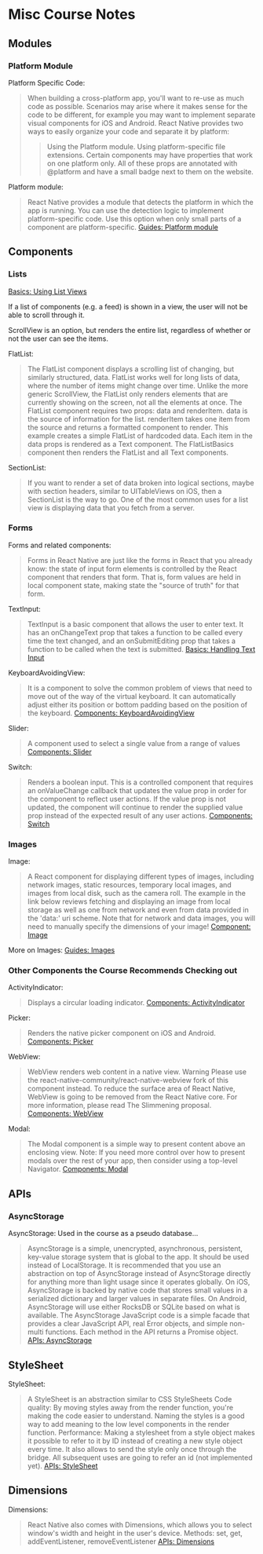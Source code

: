 # Misc Course Notes

## Modules

### Platform Module

Platform Specific Code:
>When building a cross-platform app, you'll want to re-use as much code as possible. Scenarios may arise where it makes sense for the code to be different, for example you may want to implement separate visual components for iOS and Android.
>React Native provides two ways to easily organize your code and separate it by platform:
>>Using the Platform module.
>>Using platform-specific file extensions.
>Certain components may have properties that work on one platform only. All of these props are annotated with @platform and have a small badge next to them on the website.

Platform module:
>React Native provides a module that detects the platform in which the app is running. You can use the detection logic to implement platform-specific code. Use this option when only small parts of a component are platform-specific.
[Guides: Platform module](https://facebook.github.io/react-native/docs/platform-specific-code)

## Components

### Lists

[Basics: Using List Views](https://facebook.github.io/react-native/docs/using-a-listview)

If a list of components (e.g. a feed) is shown in a view, the user will not be able to scroll through it.

ScrollView is an option, but renders the entire list, regardless of whether or not the user can see the items.

FlatList:
>The FlatList component displays a scrolling list of changing, but similarly structured, data. FlatList works well for long lists of data, where the number of items might change over time. Unlike the more generic ScrollView, the FlatList only renders elements that are currently showing on the screen, not all the elements at once.
>The FlatList component requires two props: data and renderItem. data is the source of information for the list. renderItem takes one item from the source and returns a formatted component to render.
>This example creates a simple FlatList of hardcoded data. Each item in the data props is rendered as a Text component. The FlatListBasics component then renders the FlatList and all Text components.

SectionList:
>If you want to render a set of data broken into logical sections, maybe with section headers, similar to UITableViews on iOS, then a SectionList is the way to go.
>One of the most common uses for a list view is displaying data that you fetch from a server.

### Forms

Forms and related components:
>Forms in React Native are just like the forms in React that you already know: the state of input form elements is controlled by the React component that renders that form. That is, form values are held in local component state, making state the "source of truth" for that form.

TextInput:
> TextInput is a basic component that allows the user to enter text. It has an onChangeText prop that takes a function to be called every time the text changed, and an onSubmitEditing prop that takes a function to be called when the text is submitted.
[Basics: Handling Text Input](https://facebook.github.io/react-native/docs/handling-text-input)

KeyboardAvoidingView:
>It is a component to solve the common problem of views that need to move out of the way of the virtual keyboard. It can automatically adjust either its position or bottom padding based on the position of the keyboard.
[Components: KeyboardAvoidingView](https://facebook.github.io/react-native/docs/keyboardavoidingview)

Slider:
>A component used to select a single value from a range of values
[Components: Slider](https://facebook.github.io/react-native/docs/slider)

Switch:
>Renders a boolean input.
>This is a controlled component that requires an onValueChange callback that updates the value prop in order for the component to reflect user actions. If the value prop is not updated, the component will continue to render the supplied value prop instead of the expected result of any user actions.
[Components: Switch](https://facebook.github.io/react-native/docs/switch)

### Images

Image:
>A React component for displaying different types of images, including network images, static resources, temporary local images, and images from local disk, such as the camera roll.
>The example in the link below reviews fetching and displaying an image from local storage as well as one from network and even from data provided in the 'data:' uri scheme.
>Note that for network and data images, you will need to manually specify the dimensions of your image!
[Component: Image](https://facebook.github.io/react-native/docs/image)

More on Images:
[Guides: Images](https://facebook.github.io/react-native/docs/images)

### Other Components the Course Recommends Checking out

ActivityIndicator:
>Displays a circular loading indicator.
[Components: ActivityIndicator](https://facebook.github.io/react-native/docs/activityindicator.html)

Picker:
>Renders the native picker component on iOS and Android.
[Components: Picker](https://facebook.github.io/react-native/docs/picker.html)

WebView:
>WebView renders web content in a native view.
>Warning Please use the react-native-community/react-native-webview fork of this component instead. To reduce the surface area of React Native, WebView is going to be removed from the React Native core. For more information, please read The Slimmening proposal.
[Components: WebView](https://facebook.github.io/react-native/docs/webview.html)

Modal:
>The Modal component is a simple way to present content above an enclosing view.
>Note: If you need more control over how to present modals over the rest of your app, then consider using a top-level Navigator.
[Components: Modal](https://facebook.github.io/react-native/docs/modal.html)

## APIs

### AsyncStorage

AsyncStorage:
Used in the course as a pseudo database...

>AsyncStorage is a simple, unencrypted, asynchronous, persistent, key-value storage system that is global to the app. It should be used instead of LocalStorage.
>It is recommended that you use an abstraction on top of AsyncStorage instead of AsyncStorage directly for anything more than light usage since it operates globally.
>On iOS, AsyncStorage is backed by native code that stores small values in a serialized dictionary and larger values in separate files. On Android, AsyncStorage will use either RocksDB or SQLite based on what is available.
>The AsyncStorage JavaScript code is a simple facade that provides a clear JavaScript API, real Error objects, and simple non-multi functions. Each method in the API returns a Promise object.
[APIs: AsyncStorage](https://facebook.github.io/react-native/docs/asyncstorage)

## StyleSheet

StyleSheet:
>A StyleSheet is an abstraction similar to CSS StyleSheets
>Code quality:
>By moving styles away from the render function, you're making the code easier to understand.
>Naming the styles is a good way to add meaning to the low level components in the render function.
>Performance:
>Making a stylesheet from a style object makes it possible to refer to it by ID instead of creating a new style object every time.
>It also allows to send the style only once through the bridge. All subsequent uses are going to refer an id (not implemented yet).
[APIs: StyleSheet](https://facebook.github.io/react-native/docs/stylesheet)

## Dimensions

Dimensions:
>React Native also comes with Dimensions, which allows you to select window's width and height in the user's device.
> Methods: set, get, addEventListener, removeEventListener
[APIs: Dimensions](https://facebook.github.io/react-native/docs/dimensions)

